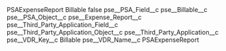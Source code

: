 <?xml version="1.0" encoding="UTF-8"?>
<CustomMetadata xmlns="http://soap.sforce.com/2006/04/metadata" xmlns:xsi="http://www.w3.org/2001/XMLSchema-instance" xmlns:xsd="http://www.w3.org/2001/XMLSchema">
    <label>PSAExpenseReport Billable</label>
    <protected>false</protected>
    <values>
        <field>pse__PSA_Field__c</field>
        <value xsi:type="xsd:string">pse__Billable__c</value>
    </values>
    <values>
        <field>pse__PSA_Object__c</field>
        <value xsi:type="xsd:string">pse__Expense_Report__c</value>
    </values>
    <values>
        <field>pse__Third_Party_Application_Field__c</field>
        <value xsi:nil="true"/>
    </values>
    <values>
        <field>pse__Third_Party_Application_Object__c</field>
        <value xsi:nil="true"/>
    </values>
    <values>
        <field>pse__Third_Party_Application__c</field>
        <value xsi:nil="true"/>
    </values>
    <values>
        <field>pse__VDR_Key__c</field>
        <value xsi:type="xsd:string">Billable</value>
    </values>
    <values>
        <field>pse__VDR_Name__c</field>
        <value xsi:type="xsd:string">PSAExpenseReport</value>
    </values>
</CustomMetadata>
